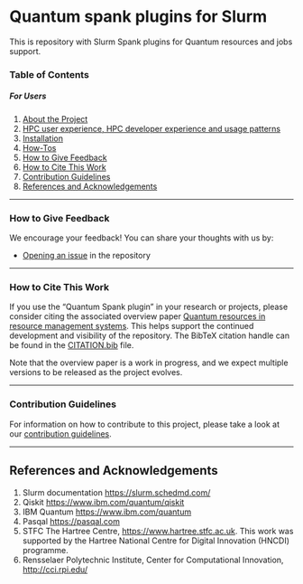 Quantum spank plugins for Slurm
===============================

This is repository with Slurm Spank plugins for Quantum resources and jobs support.

### Table of Contents

##### For Users

1. [About the Project](./docs/overview.md)
1. [HPC user experience, HPC developer experience and usage patterns](./docs/ux.md)
1. [Installation](INSTALL.md)
1. [How-Tos](./docs/howtos/)
1. [How to Give Feedback](#how-to-give-feedback)
1. [How to Cite This Work](#how-to-cite-this-work)
1. [Contribution Guidelines](#contribution-guidelines)
1. [References and Acknowledgements](#references-and-acknowledgements)


----------------------------------------------------------------------------------------------------

### How to Give Feedback

We encourage your feedback! You can share your thoughts with us by:
- [Opening an issue](https://github.com/qiskit-community/spank-plugins/issues) in the repository


----------------------------------------------------------------------------------------------------

### How to Cite This Work

If you use the “Quantum Spank plugin” in your research or projects, please consider citing the associated overview paper  [Quantum resources in resource management systems](https://arxiv.org/abs/2506.10052). 
This helps support the continued development and visibility of the repository. 
The BibTeX citation handle can be found in the [CITATION.bib](CITATION.bib) file.

Note that the overview paper is a work  in progress, and we expect multiple versions to be released as the project evolves.

----------------------------------------------------------------------------------------------------

### Contribution Guidelines

For information on how to contribute to this project, please take a look at our [contribution guidelines](CONTRIBUTING.md).


----------------------------------------------------------------------------------------------------

## References and Acknowledgements
1. Slurm documentation https://slurm.schedmd.com/
2. Qiskit https://www.ibm.com/quantum/qiskit
3. IBM Quantum https://www.ibm.com/quantum
4. Pasqal https://pasqal.com
5. STFC The Hartree Centre, https://www.hartree.stfc.ac.uk. This work was supported by the Hartree National Centre for Digital Innovation (HNCDI) programme.
6. Rensselaer Polytechnic Institute, Center for Computational Innovation, http://cci.rpi.edu/
